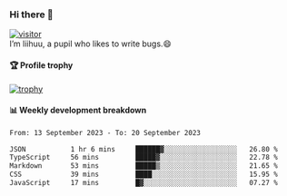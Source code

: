 ### Hi there 👋
[![visitor](https://visitor-badge.glitch.me/badge?page_id=liihuu&right_color=blue)](https://github.com/liihuu)<br>
I’m liihuu, a pupil who likes to write bugs.😄


#### 🏆 Profile trophy
[![trophy](https://github-profile-trophy.vercel.app?username=liihuu&margin-w=16&margin-h=16&rank=-C,-B)](https://github.com/liihuu)


#### 📊 Weekly development breakdown
<!--START_SECTION:waka-->

```txt
From: 13 September 2023 - To: 20 September 2023

JSON           1 hr 6 mins     ██████▓░░░░░░░░░░░░░░░░░░   26.80 %
TypeScript     56 mins         █████▓░░░░░░░░░░░░░░░░░░░   22.78 %
Markdown       53 mins         █████▒░░░░░░░░░░░░░░░░░░░   21.65 %
CSS            39 mins         ████░░░░░░░░░░░░░░░░░░░░░   15.95 %
JavaScript     17 mins         █▓░░░░░░░░░░░░░░░░░░░░░░░   07.27 %
```

<!--END_SECTION:waka-->

<!--
**liihuu/liihuu** is a ✨ _special_ ✨ repository because its `README.md` (this file) appears on your GitHub profile.

Here are some ideas to get you started:

- 🔭 I’m currently working on ...
- 🌱 I’m currently learning ...
- 👯 I’m looking to collaborate on ...
- 🤔 I’m looking for help with ...
- 💬 Ask me about ...
- 📫 How to reach me: ...
- 😄 Pronouns: ...
- ⚡ Fun fact: ...
-->
